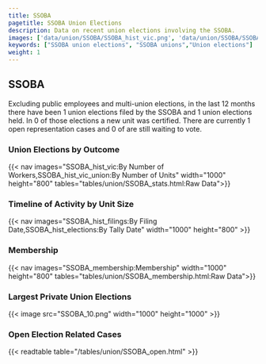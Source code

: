 ```yaml
---
title: SSOBA
pagetitle: SSOBA Union Elections
description: Data on recent union elections involving the SSOBA.
images: ['data/union/SSOBA/SSOBA_hist_vic.png', 'data/union/SSOBA/SSOBA_hist_size.png', 'data/union/SSOBA/SSOBA_10.png']
keywords: ["SSOBA union elections", "SSOBA unions","Union elections"]
weight: 1
---
```

##  SSOBA

Excluding public employees and multi-union elections, in the last 12 months there have been 1 union elections filed by the SSOBA and 1 union elections held. In 0 of those elections a new unit was certified. There are currently 1 open representation cases and 0 of are still waiting to vote.

### Union Elections by Outcome
{{< nav images="SSOBA_hist_vic:By Number of Workers,SSOBA_hist_vic_union:By Number of Units" width="1000" height="800" tables="tables/union/SSOBA_stats.html:Raw Data">}}

### Timeline of Activity by Unit Size
{{< nav images="SSOBA_hist_filings:By Filing Date,SSOBA_hist_elections:By Tally Date" width="1000" height="800" >}}

### Membership
{{< nav images="SSOBA_membership:Membership" width="1000" height="800" tables="tables/union/SSOBA_membership.html:Raw Data">}}

### Largest Private Union Elections
{{< image src="SSOBA_10.png" width="1000" height="1000"  >}}

### Open Election Related Cases
{{< readtable table="/tables/union/SSOBA_open.html" >}}

